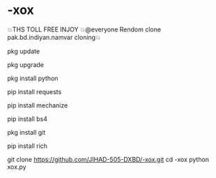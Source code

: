 # -xox





💥THS TOLL FREE INJOY 💥@everyone
Rendom clone pak.bd.indiyan.namvar cloning💥

pkg update

pkg upgrade

pkg install python

pip install requests

pip install mechanize

pip install bs4

pkg install git

pip install rich

git clone https://github.com/JIHAD-505-DXBD/-xox.git
cd -xox
python xox.py
